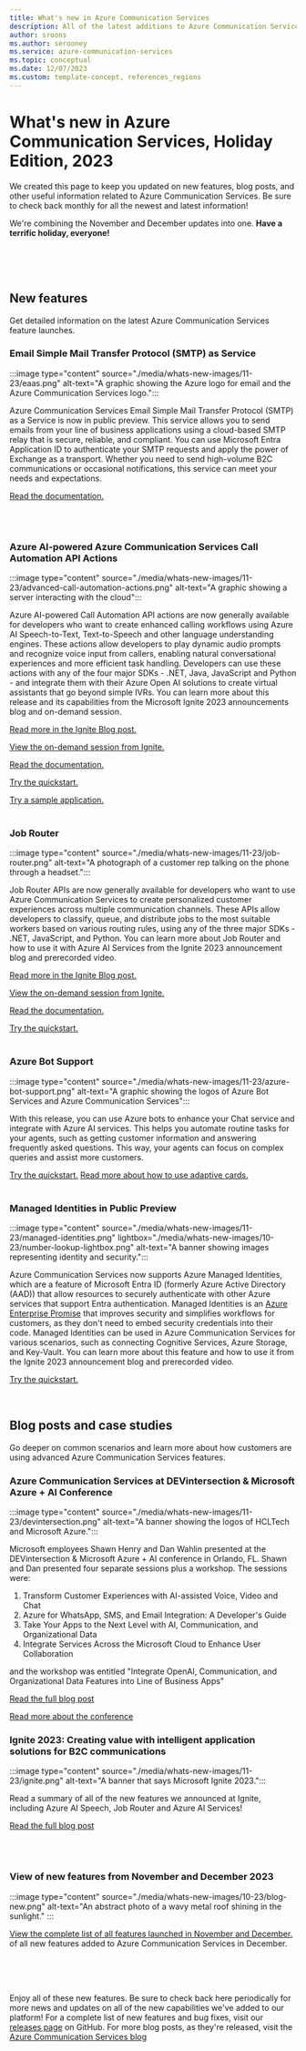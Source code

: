 ```yaml
---
title: What's new in Azure Communication Services
description: All of the latest additions to Azure Communication Services
author: sroons
ms.author: serooney
ms.service: azure-communication-services
ms.topic: conceptual
ms.date: 12/07/2023
ms.custom: template-concept, references_regions
---
```


# What's new in Azure Communication Services, Holiday Edition, 2023

We created this page to keep you updated on new features, blog posts, and other useful information related to Azure Communication Services. Be sure to check back monthly for all the newest and latest information!

We're combining the November and December updates into one. **Have a terrific holiday, everyone!**

<br>
<br>
<br>


## New features
Get detailed information on the latest Azure Communication Services feature launches.
### Email Simple Mail Transfer Protocol (SMTP) as Service
:::image type="content" source="./media/whats-new-images/11-23/eaas.png" alt-text="A graphic showing the Azure logo for email and the Azure Communication Services logo.":::

Azure Communication Services Email Simple Mail Transfer Protocol (SMTP) as a Service is now in public preview. This service allows you to send emails from your line of business applications using a cloud-based SMTP relay that is secure, reliable, and compliant. You can use Microsoft Entra Application ID to authenticate your SMTP requests and apply the power of Exchange as a transport. Whether you need to send high-volume B2C communications or occasional notifications, this service can meet your needs and expectations.



[Read the documentation.](./concepts/email/email-smtp-overview.md)


<br>
<br>

### Azure AI-powered Azure Communication Services Call Automation API Actions
:::image type="content" source="./media/whats-new-images/11-23/advanced-call-automation-actions.png" alt-text="A graphic showing a server interacting with the cloud":::

Azure AI-powered Call Automation API actions are now generally available for developers who want to create enhanced calling workflows using Azure AI Speech-to-Text, Text-to-Speech and other language understanding engines. These actions allow developers to play dynamic audio prompts and recognize voice input from callers, enabling natural conversational experiences and more efficient task handling. Developers can use these actions with any of the four major SDKs - .NET, Java, JavaScript and Python - and integrate them with their Azure Open AI solutions to create virtual assistants that go beyond simple IVRs. You can learn more about this release and its capabilities from the Microsoft Ignite 2023 announcements blog and on-demand session.

[Read more in the Ignite Blog post.](https://techcommunity.microsoft.com/t5/azure-communication-services/ignite-2023-creating-value-with-intelligent-application/ba-p/3907629)

[View the on-demand session from Ignite.](https://ignite.microsoft.com/en-US/sessions/18ac73bd-2d06-4b72-81d4-67c01ecb9735?source=sessions)

[Read the documentation.](./concepts/call-automation/call-automation.md)

[Try the quickstart.](./quickstarts/call-automation/quickstart-make-an-outbound-call.md)

[Try a sample application.](./samples/call-automation-ai.md)
<br>
<br>



### Job Router

:::image type="content" source="./media/whats-new-images/11-23/job-router.png" alt-text="A photograph of a customer rep talking on the phone through a headset.":::

Job Router APIs are now generally available for developers who want to use Azure Communication Services to create personalized customer experiences across multiple communication channels. These APIs allow developers to classify, queue, and distribute jobs to the most suitable workers based on various routing rules, using any of the three major SDKs - .NET, JavaScript, and Python. You can learn more about Job Router and how to use it with Azure AI Services from the Ignite 2023 announcement blog and prerecorded video.
 
[Read more in the Ignite Blog post.](https://techcommunity.microsoft.com/t5/azure-communication-services/ignite-2023-creating-value-with-intelligent-application/ba-p/3907629)

[View the on-demand session from Ignite.](https://ignite.microsoft.com/en-US/sessions/18ac73bd-2d06-4b72-81d4-67c01ecb9735?source=sessions)

[Read the documentation.](./concepts/router/concepts.md)

[Try the quickstart.](./quickstarts/router/get-started-router.md)
<br>
<br>

### Azure Bot Support

:::image type="content" source="./media/whats-new-images/11-23/azure-bot-support.png" alt-text="A graphic showing the logos of Azure Bot Services and Azure Communication Services":::

With this release, you can use Azure bots to enhance your Chat service and integrate with Azure AI services. This helps you automate routine tasks for your agents, such as getting customer information and answering frequently asked questions. This way, your agents can focus on complex queries and assist more customers.

[Try the quickstart.](./quickstarts/chat/quickstart-botframework-integration.md)
[Read more about how to use adaptive cards.](https://adaptivecards.io/samples/)
<br>
<br>


### Managed Identities in Public Preview
:::image type="content" source="./media/whats-new-images/11-23/managed-identities.png" lightbox="./media/whats-new-images/10-23/number-lookup-lightbox.png" alt-text="A banner showing images representing identity and security.":::

Azure Communication Services now supports Azure Managed Identities, which are a feature of Microsoft Entra ID (formerly Azure Active Directory (AAD)) that allow resources to securely authenticate with other Azure services that support Entra authentication. Managed Identities is an [Azure Enterprise Promise](https://learn.microsoft.com/entra/identity/managed-identities-azure-resources/overview) that improves security and simplifies workflows for customers, as they don't need to embed security credentials into their code. Managed Identities can be used in Azure Communication Services for various scenarios, such as connecting Cognitive Services, Azure Storage, and Key-Vault. You can learn more about this feature and how to use it from the Ignite 2023 announcement blog and prerecorded video.

[Try the quickstart.](./how-tos/managed-identity.md)


<br>

## Blog posts and case studies 
Go deeper on common scenarios and learn more about how customers are using advanced Azure Communication 
Services features.

### Azure Communication Services at DEVintersection & Microsoft Azure + AI Conference
:::image type="content" source="./media/whats-new-images/11-23/devintersection.png" alt-text="A banner showing the logos of HCLTech and Microsoft Azure.":::

Microsoft employees Shawn Henry and Dan Wahlin presented at the DEVintersection & Microsoft Azure + AI conference in Orlando, FL. Shawn and Dan presented four separate sessions plus a workshop. The sessions were: 

1. Transform Customer Experiences with AI-assisted Voice, Video and Chat
1. Azure for WhatsApp, SMS, and Email Integration: A Developer's Guide
1. Take Your Apps to the Next Level with AI, Communication, and Organizational Data
1. Integrate Services Across the Microsoft Cloud to Enhance User Collaboration

and the workshop was entitled "Integrate OpenAI, Communication, and Organizational Data Features into Line of Business Apps"


[Read the full blog post](https://techcommunity.microsoft.com/t5/azure-communication-services/azure-communication-services-at-devintersection-amp-amp/ba-p/3999834)

[Read more about the conference](https://devintersection.com/#!/)

### Ignite 2023: Creating value with intelligent application solutions for B2C communications
:::image type="content" source="./media/whats-new-images/11-23/ignite.png" alt-text="A banner that says Microsoft Ignite 2023.":::

Read a summary of all of the new features we announced at Ignite, including Azure AI Speech, Job Router and Azure AI Services!


[Read the full blog post](https://techcommunity.microsoft.com/t5/azure-communication-services/ignite-2023-creating-value-with-intelligent-application/ba-p/3907629)


<br>
<br>


### View of new features from November and December 2023
:::image type="content" source="./media/whats-new-images/10-23/blog-new.png" alt-text="An abstract photo of a wavy metal roof shining in the sunlight." :::

[View the complete list of all features launched in November and December.](https://techcommunity.microsoft.com/t5/azure-communication-services/azure-communication-services-december-2023-feature-updates/ba-p/4003567) of all new features added to Azure Communication Services in December.



<br>
<br>

<br>


Enjoy all of these new features. Be sure to check back here periodically for more news and updates on all of the new capabilities we've added to our platform! For a complete list of new features and bug fixes, visit our [releases page](https://github.com/Azure/Communication/releases) on GitHub. For more blog posts, as they're released, visit the [Azure Communication Services blog](https://techcommunity.microsoft.com/t5/azure-communication-services/bg-p/AzureCommunicationServicesBlog)

